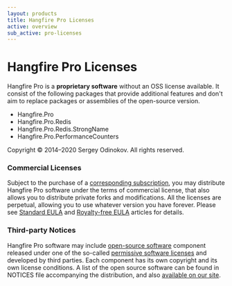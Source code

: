 ```yaml
---
layout: products
title: Hangfire Pro Licenses
active: overview
sub_active: pro-licenses
---
```


<h1 class="page-header">Hangfire Pro Licenses</h1>

Hangfire Pro is a **proprietary software** without an OSS license available. It consist of the following packages that provide additional features and don't aim to replace packages or assemblies of the open-source version.

* Hangfire.Pro
* Hangfire.Pro.Redis
* Hangfire.Pro.Redis.StrongName
* Hangfire.Pro.PerformanceCounters

Copyright &copy; 2014–2020 Sergey Odinokov. All rights reserved.

### Commercial Licenses

Subject to the purchase of a [corresponding subscription](/pricing/), you may distribute Hangfire Pro software under the terms of commercial license, that also allows you to distribute private forks and modifications. All the licenses are perpetual, allowing you to use whatever version you have forever.
Please see [Standard EULA](/licensing/standard.html) and [Royalty-free EULA](/licensing/royalty-free.html) articles for details.

### Third-party Notices

Hangfire Pro software may include [open-source software](https://en.wikipedia.org/wiki/Open-source_software) component released under one of the so-called [permissive software licenses](https://en.wikipedia.org/wiki/Permissive_software_licence) and developed by third parties. Each component has its own copyright and its own license conditions. A list of the open source software can be found in NOTICES file accompanying the distribution, and also [available on our site](/licensing/third-party.html).
